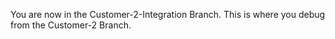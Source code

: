 You are now in the Customer-2-Integration Branch. This is where you debug from the Customer-2 Branch.
